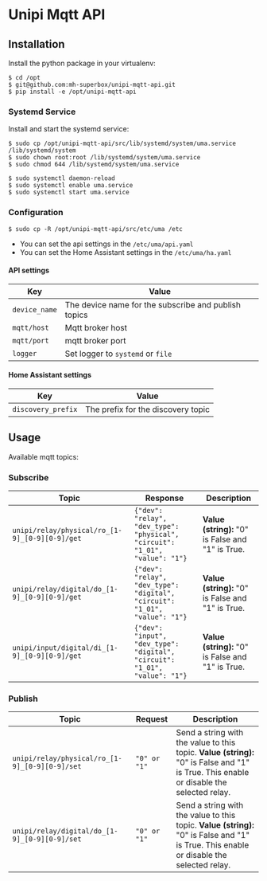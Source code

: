 # Unipi Mqtt API

## Installation

Install the python package in your virtualenv:

```shell
$ cd /opt
$ git@github.com:mh-superbox/unipi-mqtt-api.git
$ pip install -e /opt/unipi-mqtt-api
```

### Systemd Service

Install and start the systemd service:

```shell
$ sudo cp /opt/unipi-mqtt-api/src/lib/systemd/system/uma.service /lib/systemd/system
$ sudo chown root:root /lib/systemd/system/uma.service
$ sudo chmod 644 /lib/systemd/system/uma.service

$ sudo systemctl daemon-reload
$ sudo systemctl enable uma.service
$ sudo systemctl start uma.service
```

### Configuration

```shell
$ sudo cp -R /opt/unipi-mqtt-api/src/etc/uma /etc
```

* You can set the api settings in the `/etc/uma/api.yaml`
* You can set the Home Assistant settings in the `/etc/uma/ha.yaml`

#### API settings

Key | Value
------ | ------
`device_name` | The device name for the subscribe and publish topics
`mqtt/host` | Mqtt broker host
`mqtt/port` | mqtt broker port
`logger` | Set logger to `systemd` or `file`

#### Home Assistant settings

Key | Value
------ | ------
`discovery_prefix` | The prefix for the discovery topic

## Usage

Available mqtt topics:

### Subscribe

Topic | Response | Description
------ | ------ | ------
`unipi/relay/physical/ro_[1-9]_[0-9][0-9]/get` | `{"dev": "relay", "dev_type": "physical", "circuit": "1_01", "value": "1"}` | **Value (string):** "0" is False and "1" is True. 
`unipi/relay/digital/do_[1-9]_[0-9][0-9]/get` | `{"dev": "relay", "dev_type": "digital", "circuit": "1_01", "value": "1"}` | **Value (string):** "0" is False and "1" is True. 
`unipi/input/digital/di_[1-9]_[0-9][0-9]/get` | `{"dev": "input", "dev_type": "digital", "circuit": "1_01", "value": "1"}` | **Value (string):** "0" is False and "1" is True. 

### Publish

Topic | Request | Description
------ | ------ | ------
`unipi/relay/physical/ro_[1-9]_[0-9][0-9]/set` | `"0" or "1"` | Send a string with the value to this topic. **Value (string):** "0" is False and "1" is True. This enable or disable the selected relay.
`unipi/relay/digital/do_[1-9]_[0-9][0-9]/set` | `"0" or "1"` | Send a string with the value to this topic. **Value (string):** "0" is False and "1" is True. This enable or disable the selected relay.
